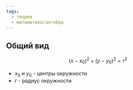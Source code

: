 ```yaml
---
tags:
  - теория
  - математика/алгебра
---
```

## Общий вид

$$(x - x_0)^2 + (y - y_0)^2 = r^2$$

- $x_0$ и $y_0$ - центры окружности
- $r$ - радиус окружности